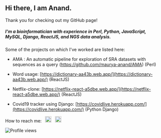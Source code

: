 ## Hi there, I am Anand.
Thank you for checking out my GitHub page! 

##### I'm a bioinformatician with experience in Perl, Python, JavaScript, MySQL, Django, ReactJS, and NGS data analysis.


Some of the projects on which I've worked are listed here:

- AMA : An automatic pipeline for exploration of SRA datasets with sequences as a query (https://github.com/maurya-anand/AMA) (Perl)

- Word usage:   [https://dictionary-aa43b.web.app/](https://dictionary-aa43b.web.app/) (ReactJS)

- Netflix-clone:   [https://netflix-react-a5dbe.web.app/](https://netflix-react-a5dbe.web.app/) (ReactJS)

- Covid19 tracker using Django:   [https://covidlive.herokuapp.com/](https://covidlive.herokuapp.com/) (Python Django)

How to reach me:    &nbsp; [<img src='https://cdn.jsdelivr.net/npm/simple-icons@3.0.1/icons/linkedin.svg' alt='linkedin' height='20'>](https://www.linkedin.com/in/anand-maurya-/) &nbsp; [<img src='https://cdn.jsdelivr.net/npm/simple-icons@3.2.0/icons/googlemessages.svg' alt='github' height='20'>](<mailto:anandmaurya@hotmail.com>) 

![Profile views](https://gpvc.arturio.dev/akm0001) 

<!-- ![GitHub stats](https://github-readme-stats.vercel.app/api?username=akm0001&show_icons=true) -->
